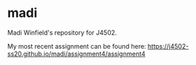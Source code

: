 # madi
Madi Winfield's repository for J4502.

My most recent assignment can be found here: https://j4502-ss20.github.io/madi/assignment4/assignment4
